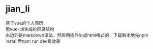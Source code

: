 # jian_li
基于vue的个人简历</br>
用vue-cli生成的目录结构</br>右边的是markdown语法，然后用插件生成html格式的，下载到本地先npm install后npm run dev看效果
